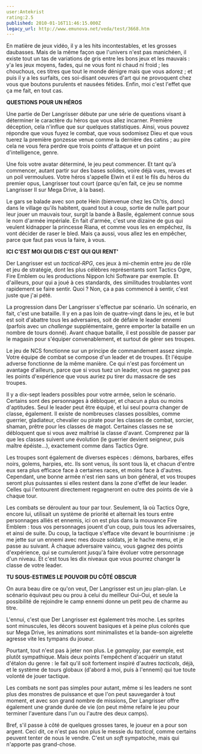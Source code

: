```yaml
---
user:Antekrist
rating:2.5
published: 2010-01-16T11:46:15.000Z
legacy_url: http://www.emunova.net/veda/test/3668.htm
---
```

En matière de jeux vidéo, il y a les hits incontestables, et les grosses daubasses. Mais de la même façon que l'univers n'est pas manichéen, il existe tout un tas de variations de gris entre les bons jeux et les mauvais : y'a les jeux moyens, fades, qui ne vous font ni chaud ni froid ; les chouchous, ces titres que tout le monde dénigre mais que vous adorez ; et puis il y a les surfaits, ces soi-disant oeuvres d'art qui ne provoquent chez vous que boutons purulents et nausées fétides. Enfin, moi c'est l'effet que ça me fait, en tout cas.  

  

**QUESTIONS POUR UN HÉROS**  

Une partie de Der Langrisser débute par une série de questions visant à déterminer le caractère du héros que vous allez incarner. Première déception, cela n'influe que sur quelques statistiques. Ainsi, vous pouvez répondre que vous fuyez le combat, que vous sodomisez Dieu et que vous tuerez la première gonzesse venue comme la dernière des catins ; au pire cela ne vous fera perdre que trois points d'attaque et un point d'intelligence, genre.  

Une fois votre avatar déterminé, le jeu peut commencer. Et tant qu'à commencer, autant partir sur des bases solides, voire déjà vues, revues et un poil vermoulues. Votre héros s'appelle Elwin et il est le fils du héros du premier opus, Langrisser tout court (parce qu'en fait, ce jeu se nomme Langrisser II sur Mega Drive, à la base).  

Le gars se balade avec son pote Hein (bienvenue chez les Ch'tis, donc) dans le village qu'ils habitent, quand tout à coup, sortie de nulle part pour leur jouer un mauvais tour, surgit la bande à Basile, également connue sous le nom d'armée impériale. En fait d'armée, c'est une dizaine de gus qui veulent kidnapper la princesse Riana, et comme vous les en empêchez, ils vont décider de raser le bled. Mais ça aussi, vous allez les en empêcher, parce que faut pas vous la faire, à vous.  

  

**ICI C'EST MOI QUI DIS C'EST QUI QUI RENT'**  

Der Langrisser est un _tactical-RPG_, ces jeux à mi-chemin entre jeu de rôle et jeu de stratégie, dont les plus célèbres représentants sont Tactics Ogre, Fire Emblem ou les productions Nippon Ichi Software par exemple. Et d'ailleurs, pour qui a joué à ces standards, des similitudes troublantes vont rapidement se faire sentir. Quoi ? Non, ça a pas commencé à sentir, c'est juste que j'ai pété.  

La progression dans Der Langrisser s'effectue par scénario. Un scénario, en fait, c'est une bataille. Il y en a pas loin de quatre-vingt dans le jeu, et le but est soit d'abattre tous les adversaires, soit de défaire le leader ennemi (parfois avec un _challenge_ supplémentaire, genre emporter la bataille en un nombre de tours donné). Avant chaque bataille, il est possible de passer par le magasin pour s'équiper convenablement, et surtout de gérer ses troupes.  

Le jeu de NCS fonctionne sur un principe de commandement assez simple. Votre équipe de combat se compose d'un leader et de troupes. Et l'équipe adverse fonctionne de la même manière. Ce qui n'est pas forcément un avantage d'ailleurs, parce que si vous tuez un leader, vous ne gagnez pas les points d'expérience que vous auriez pu tirer du massacre de ses troupes.  

Il y a dix-sept leaders possibles pour votre armée, selon le scénario. Certains sont des personnages à débloquer, et chacun a plus ou moins d'aptitudes. Seul le leader peut être équipé, et lui seul pourra changer de classe, également. Il existe de nombreuses classes possibles, comme guerrier, gladiateur, chevalier ou pirate pour les classes de combat, sorcier, shaman, prêtre pour les classes de magot. Certaines classes ne se débloquent que si vous avez maîtrisé la classe d'avant. Comprenez par là que les classes suivent une évolution (le guerrier devient seigneur, puis maître épéiste...), exactement comme dans Tactics Ogre.  

Les troupes sont également de diverses espèces : démons, barbares, elfes noirs, golems, harpies, etc. Ils sont venus, ils sont tous là, et chacun d'entre eux sera plus efficace face à certaines races, et moins face à d'autres. Cependant, une bonne armée n'est rien sans un bon général, et vos troupes seront plus puissantes si elles restent dans la zone d'effet de leur leader. Celles qui l'entourent directement regagneront en outre des points de vie à chaque tour.  

Les combats se déroulent au tour par tour. Seulement, là où Tactics Ogre, encore lui, utilisait un système de priorité et alternait les tours entre personnages alliés et ennemis, ici on est plus dans la mouvance Fire Emblem : tous vos personnages jouent d'un coup, puis tous les adversaires, et ainsi de suite. Du coup, la tactique s'efface vite devant le bourrinisme : je me jette sur un ennemi avec mes douze soldats, je le hache menu, et je passe au suivant. À chaque adversaire vaincu, vous gagnez des points d'expérience, qui se cumuleront jusqu'à faire évoluer votre personnage d'un niveau. Et c'est tous les dix niveaux que vous pourrez changer la classe de votre leader.  

  

**TU SOUS-ESTIMES LE POUVOIR DU CÔTÉ OBSCUR**  

On aura beau dire ce qu'on veut, Der Langrisser est un jeu plan-plan. Le scénario équivaut peu ou prou à celui du meilleur Oui-Oui, et seule la possibilité de rejoindre le camp ennemi donne un petit peu de charme au titre.  

L'ennui, c'est que Der Langrisser est également très moche. Les sprites sont minuscules, les décors souvent basiques et à peine plus colorés que sur Mega Drive, les animations sont minimalistes et la bande-son aigrelette agresse vite les tympans du joueur.  

Pourtant, tout n'est pas à jeter non plus. Le _gameplay_, par exemple, est plutôt sympathique. Mais deux points l'empêchent d'acquérir un statut d'étalon du genre : le fait qu'il soit fortement inspiré d'autres _tacticals_, déjà, et le système de tours globaux (d'abord à moi, puis à l'ennemi) qui tue toute volonté de jouer tactique.  

Les combats ne sont pas simples pour autant, même si les leaders ne sont plus des monstres de puissance et que l'on peut sauvegarder à tout moment, et avec son grand nombre de missions, Der Langrisser offre également une grande durée de vie (on peut même refaire le jeu pour terminer l'aventure dans l'un ou l'autre des deux camps).  

Bref, s'il passe à côté de quelques grosses tares, le joueur en a pour son argent. Ceci dit, ce n'est pas non plus le messie du _tactical_, comme certains peuvent tenter de nous le vendre. C'est un _soft_ sympatoche, mais qui n'apporte pas grand-chose.